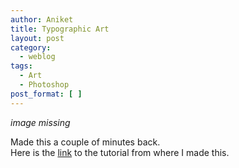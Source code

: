 ```yaml
---
author: Aniket
title: Typographic Art
layout: post
category:
  - weblog
tags:
  - Art
  - Photoshop
post_format: [ ]
---
```

_image missing_

Made this a couple of minutes back.  
Here is the [link][1] to the tutorial from where I made this.

 [1]: http://abduzeedo.com/reader-tutorial-typography-wallpaper-photoshop "The tutorial"